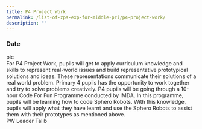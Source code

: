 ```yaml
---
title: P4 Project Work
permalink: /list-of-zps-exp-for-middle-pri/p4-project-work/
description: ""
---
```

### **Date**
pic<br>For P4 Project Work, pupils will get to apply curriculum knowledge and skills to represent real-world issues and build representative prototypical solutions and ideas. These representations communicate their solutions of a real world problem. Primary 4 pupils has the opportunity to work together and try to solve problems creatively. P4 pupils will be going through a 10-hour Code For Fun Programme conducted by IMDA. In this programme, pupils will be learning how to code Sphero Robots. With this knowledge, pupils will apply what they have learnt and use the Sphero Robots to assist them with their prototypes as mentioned above.<br>PW Leader Talib